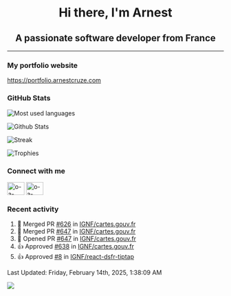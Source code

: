<h1 align="center">Hi there, I'm Arnest</h1>
<h2 align="center">A passionate software developer from France</h2>

---

### My portfolio website

https://portfolio.arnestcruze.com

### GitHub Stats

![Most used languages](https://github-readme-stats.vercel.app/api/top-langs/?username=ocruze&langs_count=10&layout=compact&hide=tsql)

![Github Stats](https://github-readme-stats.vercel.app/api?username=ocruze&count_private=true&show_icons=true&title_color=fff&text_color=fff&bg_color=30,36d1dc,904e95)

![Streak](https://github-readme-streak-stats.herokuapp.com/?user=ocruze&)

![Trophies](https://github-profile-trophy.vercel.app/?username=ocruze)

### Connect with me

<p align="left">
  <a href="mailto:o.cruze@live.com" target="blank"><img align="center" src="https://upload.wikimedia.org/wikipedia/commons/d/df/Microsoft_Office_Outlook_%282018%E2%80%93present%29.svg" alt="o-a-cruze" height="30" width="40" /></a>
  <a href="https://linkedin.com/in/o-a-cruze" target="blank"><img align="center" src="https://raw.githubusercontent.com/rahuldkjain/github-profile-readme-generator/master/src/images/icons/Social/linked-in-alt.svg" alt="o-a-cruze" height="30" width="40" /></a>
</p>

### Recent activity

<!--RECENT_ACTIVITY:start-->
1. 🎉 Merged PR [#626](https://github.com/IGNF/cartes.gouv.fr/pull/626) in [IGNF/cartes.gouv.fr](https://github.com/IGNF/cartes.gouv.fr)
2. 🎉 Merged PR [#647](https://github.com/IGNF/cartes.gouv.fr/pull/647) in [IGNF/cartes.gouv.fr](https://github.com/IGNF/cartes.gouv.fr)
3. 💪 Opened PR [#647](https://github.com/IGNF/cartes.gouv.fr/pull/647) in [IGNF/cartes.gouv.fr](https://github.com/IGNF/cartes.gouv.fr)
4. 👍 Approved [#638](https://github.com/IGNF/cartes.gouv.fr/pull/638#pullrequestreview-2596193672) in [IGNF/cartes.gouv.fr](https://github.com/IGNF/cartes.gouv.fr)
5. 👍 Approved [#8](https://github.com/IGNF/react-dsfr-tiptap/pull/8#pullrequestreview-2589998261) in [IGNF/react-dsfr-tiptap](https://github.com/IGNF/react-dsfr-tiptap)
<!--RECENT_ACTIVITY:end-->

<!--RECENT_ACTIVITY:last_update-->
Last Updated: Friday, February 14th, 2025, 1:38:09 AM
<!--RECENT_ACTIVITY:last_update_end-->

[![](https://visitcount.itsvg.in/api?id=ocruze&label=Profile%20Views&pretty=false)](https://visitcount.itsvg.in)
